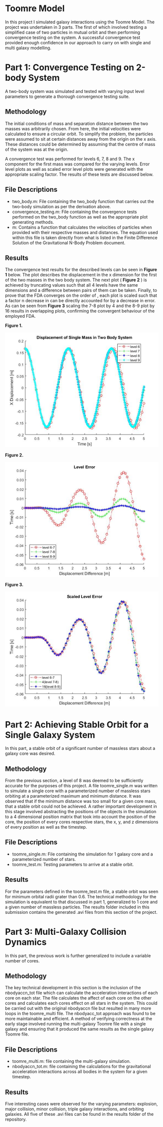 # Toomre Model

In this project I simulated galaxy interactions using the Toomre Model. The project was undertaken in 3 parts. The first of which involved testing a simplified case of two particles in mutual orbit and then performing convergence testing on the system. A successful convergence test provided enough confidence in our approach to carry on with single and multi galaxy modelling.

# Part 1: Convergence Testing on 2-body System

A two-body system was simulated and tested with varying input level parameters to generate a thorough convergence testing suite.

## Methodology

The initial conditions of mass and separation distance between the two masses was arbitrarily chosen. From here, the initial velocities were calculated to ensure a circular orbit. To simplify the problem, the particles were assumed to sit at certain distances away from the origin on the x axis. These distances could be determined by assuming that the centre of mass of the system was at the origin.

A convergence test was performed for levels 6, 7, 8 and 9. The x component for the first mass was compared for the varying levels. Error level plots as well as scaled error level plots were generated with the appropriate scaling factor. The results of these tests are discussed below.

## File Descriptions

- two\_body.m: File containing the two\_body function that carries out the two-body simulation as per the derivation above.
- convergence\_testing.m: File containing the convergence tests performed on the two\_body function as well as the appropriate plot generating methods.
- m: Contains a function that calculates the velocities of particles when provided with their respective masses and distances. The equation used within this file is taken directly from what is listed in the Finite Difference Solution of the Gravitational N-Body Problem document.

## Results

The convergence test results for the described levels can be seen in **Figure 1** below. The plot describes the displacement in the x dimension for the first of the two masses in the two body system. The next plot ( **Figure 2** ) is achieved by truncating values such that all 4 levels have the same dimensions and a difference between pairs of them can be taken. Finally, to prove that the FDA converges on the order of , each plot is scaled such that a factor n decrease in can be directly accounted for by a decrease in error. As can be seen from **Figure 3** scaling the 7-8 plot by 4 and the 8-9 plot by 16 results in overlapping plots, confirming the convergent behaviour of the employed FDA.

**Figure 1.**

![alt-text-1](https://github.com/melmatt7/computational_physics/blob/master/toomre_model/results/convergence_testing/displacement.jpg "Figure 1") 

**Figure 2.**

![alt-text-1](https://github.com/melmatt7/computational_physics/blob/master/toomre_model/results/convergence_testing/level_err.jpg "Figure 2") 

**Figure 3.**

![alt-text-1](https://github.com/melmatt7/computational_physics/blob/master/toomre_model/results/convergence_testing/scaled_level_err.jpg "Figure 3") 

# Part 2: Achieving Stable Orbit for a Single Galaxy System

In this part, a stable orbit of a significant number of massless stars about a galaxy core was desired.

## Methodology

From the previous section, a level of 8 was deemed to be sufficiently accurate for the purposes of this project. A file toomre\_single.m was written to simulate a single core with a parameterized number of massless stars orbiting at a parameterized maximum and minimum distance. It was observed that if the minimum distance was too small for a given core mass, that a stable orbit could not be achieved. A rather important development in this stage involved abstracting the positions of the objects in the simulation to a 4 dimensional position matrix that took into account the position of the core, the position of every cores respective stars, the x, y, and z dimensions of every position as well as the timestep.

## File Descriptions

- toomre\_single.m: File containing the simulation for 1 galaxy core and a parameterized number of stars.
- toomre\_test.m: Testing parameters to arrive at a stable orbit.

## Results

For the parameters defined in the toomre\_test.m file, a stable orbit was seen for minimum orbital radii grater than 0.6. The technical methodology for the simulation is equivalent to that discussed in part 1, generalized to 1 core and a given number of massless particles. The results folder included in this submission contains the generated .avi files from this section of the project.

# Part 3: Multi-Galaxy Collision Dynamics

In this part, the previous work is further generalized to include a variable number of cores.

## Methodology

The key technical development in this section is the inclusion of the nbodyaccn\_tot file which can calculate the acceleration interactions of each core on each star. The file calculates the affect of each core on the other cores and calculates each cores effect on all stars in the system. This could be carried out with the original nbodyaccn file but resulted in many more loops in the toomre\_multi file. The nbodyacc\_tot approach was found to be more maintainable and efficient. A method of verifying correctness at the early stage involved running the multi-galaxy Toomre file with a single galaxy and ensuring that it produced the same results as the single galaxy Toomre file.

## File Descriptions

- toomre\_multi.m: file containing the multi-galaxy simulation.
- nbodyaccn\_tot.m: file containing the calculations for the gravitational acceleration interactions across all bodies in the system for a given timestep.

## Results

Five interesting cases were observed for the varying parameters: explosion, major collision, minor collision, triple galaxy interactions, and orbiting galaxies. All five of these .avi files can be found in the results folder of the repository. 
